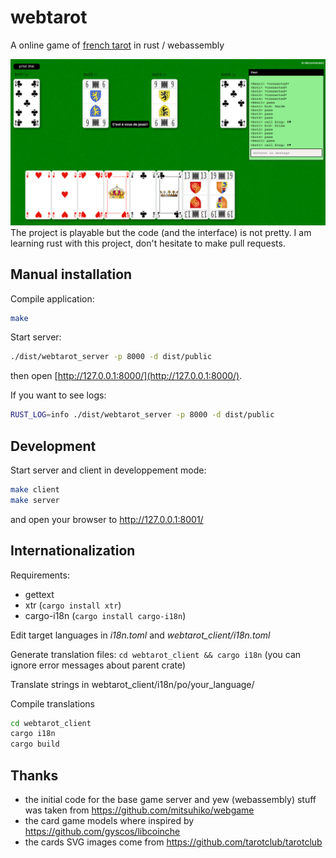 # webtarot

A online game of [french tarot](https://en.wikipedia.org/wiki/French_tarot) in rust / webassembly

![webtarot screenshot](webtarot_client/static/screenshot.png?raw=true "Webtarot Screenshot")
The project is playable but the code (and the interface) is not pretty. I am learning rust with this project, don't hesitate to make pull requests.

## Manual installation

Compile application: 

```sh
make
```

Start server:

```sh
./dist/webtarot_server -p 8000 -d dist/public
```

then open [http://127.0.0.1:8000/](http://127.0.0.1:8000/).


If you want to see logs:
```sh
RUST_LOG=info ./dist/webtarot_server -p 8000 -d dist/public
```

## Development

Start server and client in developpement mode:

```sh
make client
make server
```
and open your browser to http://127.0.0.1:8001/

## Internationalization

Requirements: 
- gettext
- xtr (`cargo install xtr`)
- cargo-i18n (`cargo install cargo-i18n`)

Edit target languages in _i18n.toml_ and _webtarot_client/i18n.toml_

Generate translation files: `cd webtarot_client && cargo i18n` (you can ignore error messages about parent crate)

Translate strings in webtarot_client/i18n/po/your_language/

Compile translations 

```sh
cd webtarot_client
cargo i18n
cargo build
```

## Thanks

* the initial code for the base game server and yew (webassembly) stuff was taken from https://github.com/mitsuhiko/webgame
* the card game models where inspired by https://github.com/gyscos/libcoinche
* the cards SVG images come from https://github.com/tarotclub/tarotclub

